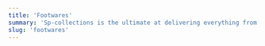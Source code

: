 ```yaml
---
title: 'Footwares'
summary: 'Sp-collections is the ultimate at delivering everything from slippers, sandals, shoess and everything you need to ealk the part of a king amongst men'
slug: 'footwares'
---
```

